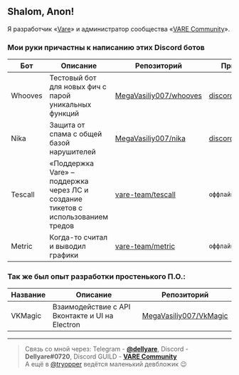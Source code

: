 ## Shalom, Anon!

Я разработчик «[Vare](https://github.com/vare-team)» и администратор сообщества «[VARE Community](https://discord.com/invite/8KKVhTU)».

### Мои руки причастны к написанию этих Discord ботов

Бот | Описание | Репозиторий | Приглашение
--- | --- | --- | ---
Whooves | Тестовый бот для новых фич с парой уникальных функций | [MegaVasiliy007/whooves](https://github.com/MegaVasiliy007/whooves) | [discord.com/oauth2...](https://discord.com/oauth2/authorize?client_id=531094088695414804&scope=bot+applications.commands&permissions=435547222)
Nika | Защита от спама с общей базой нарушителей | [MegaVasiliy007/nika](https://github.com/MegaVasiliy007/nika) | [discord.com/oauth2...](https://discord.com/oauth2/authorize?client_id=543858333585506315&scope=bot+applications.commands&permissions=8)
Tescall | «Поддержка Vare» – поддержка через ЛС и создание тикетов с использованием тредов | [vare-team/tescall](https://github.com/vare-team/tescall) | `оффлайн`
Metric | Когда-то считал и выводил графики | [vare-team/metric](https://github.com/vare-team/metric) | `оффлайн`

### Так же был опыт разработки простенького П.О.:

Название | Описание | Репозиторий
--- | --- | ---
VKMagic | Взаимодействие с API Вконтакте и UI на Electron | [MegaVasiliy007/VkMagic](https://github.com/MegaVasiliy007/VkMagic)

---
> Связь со мной через: Telegram - [**@dellyare**](https://t.me/dellyare), Discord - **Dellyare#0720**, Discord GUILD - [**VARE Community**](https://discord.com/invite/8KKVhTU)  
> А ещё в [@tryopper](https://t.me/tryopper) ведётся маленький девбложик 😉
